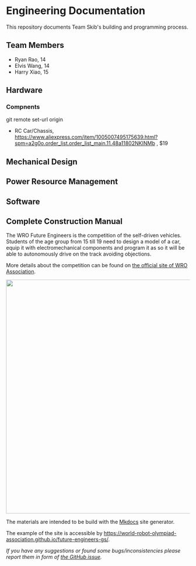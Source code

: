 # Engineering Documentation

This repository documents Team Skib's building and programming process.


## Team Members

- Ryan Rao, 14
- Elvis Wang, 14
- Harry Xiao, 15

## Hardware
### Compnents
git remote set-url origin <ACXWA CD>
- RC Car/Chassis, https://www.aliexpress.com/item/1005007495175639.html?spm=a2g0o.order_list.order_list_main.11.48a11802NKINMb , $19



## Mechanical Design



## Power Resource Management


## Software

## Complete Construction Manual


The WRO Future Engineers is the competition of the self-driven vehicles. Students of the age group from 15 till 19 need to design a model of a car, equip it with electromechanical components and program it as so it will be able to autonomously drive on the track avoiding objections.

More details about the competition can be found on [the official site of WRO Association](https://wro-association.org/competition/new-competition-formats/future-engineers).

<img src="docs/img/fe-map.png" width="640">

The materials are intended to be build with the [Mkdocs](https://www.mkdocs.org/) site generator.

The example of the site is accessible by https://world-robot-olympiad-association.github.io/future-engineers-gs/.

_If you have any suggestions or found some bugs/inconsistencies please report them in form of [the GitHub issue](https://github.com/World-Robot-Olympiad-Association/future-engineers-gs/issues/new)._
